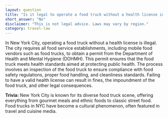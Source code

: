 ```yaml
---
layout: question
title: "Is it legal to operate a food truck without a health license in New York City?"
short_answer: "No"
disclaimer: "This is not legal advice. Laws may vary by region."
category: travel-law
---
```

In New York City, operating a food truck without a health license is illegal. The city requires all food service establishments, including mobile food vendors such as food trucks, to obtain a permit from the Department of Health and Mental Hygiene (DOHMH). This permit ensures that the food truck meets health standards aimed at protecting public health. The process involves an inspection of the food truck to ensure compliance with food safety regulations, proper food handling, and cleanliness standards. Failing to have a valid health license can result in fines, the impoundment of the food truck, and other legal consequences.

**Trivia:** New York City is known for its diverse food truck scene, offering everything from gourmet meals and ethnic foods to classic street food. Food trucks in NYC have become a cultural phenomenon, often featured in travel and cuisine media.
